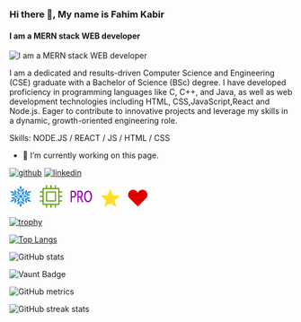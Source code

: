 ### Hi there 👋, My name is Fahim Kabir
#### I am a MERN stack WEB developer

![I am a MERN stack WEB developer](https://media.licdn.com/dms/image/v2/D5616AQFNub8hiYxZoA/profile-displaybackgroundimage-shrink_350_1400/profile-displaybackgroundimage-shrink_350_1400/0/1731083728820?e=1736380800&v=beta&t=HFjNF5k4Gr_o18tKM3LruGQgLhPF6gEG_TjKPz0lxrU)

I am a dedicated and results-driven Computer Science and Engineering (CSE) graduate with a
Bachelor of Science (BSc) degree. I have developed proficiency in
programming languages like C, C++, and Java, as well as web development technologies
including HTML, CSS,JavaScript,React and Node.js. Eager to contribute to innovative projects and leverage my skills in a dynamic, growth-oriented engineering role.

Skills: NODE.JS / REACT / JS / HTML / CSS

- 🔭 I’m currently working on this page. 


[<img src='https://cdn.jsdelivr.net/npm/simple-icons@3.0.1/icons/github.svg' alt='github' height='40'>](https://github.com/web-pro-fahimkabir)  [<img src='https://cdn.jsdelivr.net/npm/simple-icons@3.0.1/icons/linkedin.svg' alt='linkedin' height='40'>](https://www.linkedin.com/in/https://www.linkedin.com/in/fahim-kabir-3b6a66153/?lipi=urn%3Ali%3Apage%3Ad_flagship3_feed%3B8RqSpsicT%2BikPDdqRHP%2BMg%3D%3D/)  

<a href='https://archiveprogram.github.com/'><img src='https://raw.githubusercontent.com/acervenky/animated-github-badges/master/assets/acbadge.gif' width='40' height='40'></a> <a href='https://docs.github.com/en/developers'><img src='https://raw.githubusercontent.com/acervenky/animated-github-badges/master/assets/devbadge.gif' width='40' height='40'></a> <a href='https://github.com/pricing'><img src='https://raw.githubusercontent.com/acervenky/animated-github-badges/master/assets/pro.gif' width='40' height='40'></a> <a href='https://stars.github.com/'><img src='https://raw.githubusercontent.com/acervenky/animated-github-badges/master/assets/starbadge.gif' width='35' height='35'></a> <a href='https://docs.github.com/en/github/supporting-the-open-source-community-with-github-sponsors'><img src='https://raw.githubusercontent.com/acervenky/animated-github-badges/master/assets/sponsorbadge.gif' width='35' height='35'></a> 

[![trophy](https://github-profile-trophy.vercel.app/?username=web-pro-fahimkabir)](https://github.com/ryo-ma/github-profile-trophy)

[![Top Langs](https://github-readme-stats.vercel.app/api/top-langs/?username=web-pro-fahimkabir)](https://github.com/anuraghazra/github-readme-stats)

![GitHub stats](https://github-readme-stats.vercel.app/api?username=web-pro-fahimkabir&show_icons=true&count_private=true)  

![Vaunt Badge](https://api.vaunt.dev/v1/github/entities/web-pro-fahimkabir/contributions?format=svg&private=true)  

![GitHub metrics](https://metrics.lecoq.io/web-pro-fahimkabir)  

![GitHub streak stats](https://streak-stats.demolab.com/?user=web-pro-fahimkabir)  

